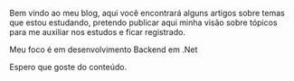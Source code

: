 Bem vindo ao meu blog, aqui você encontrará alguns artigos sobre temas que estou estudando, pretendo publicar aqui minha visão sobre tópicos para me auxiliar nos estudos e ficar registrado.

Meu foco é em desenvolvimento Backend em .Net

Espero que goste do conteúdo.
